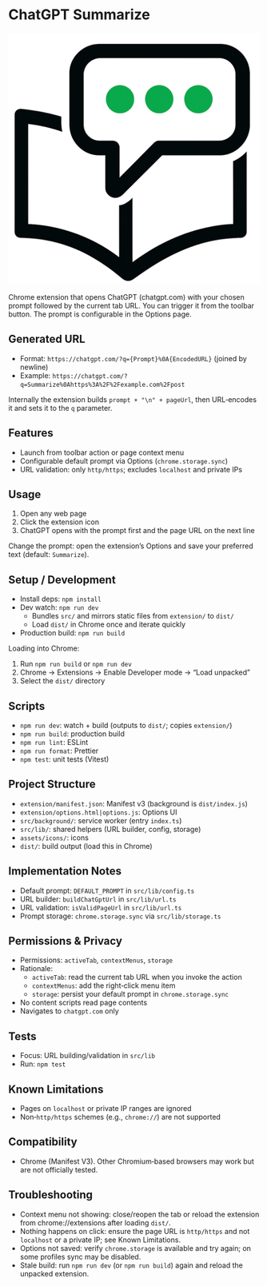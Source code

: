 # ChatGPT Summarize 

![App Icon](https://github.com/basyura/chatgpt-summarize/blob/main/assets/icons/icon.png)

Chrome extension that opens ChatGPT (chatgpt.com) with your chosen prompt
followed by the current tab URL. You can trigger it from the toolbar button.
The prompt is configurable in the Options page.

## Generated URL

- Format: `https://chatgpt.com/?q={Prompt}%0A{EncodedURL}` (joined by newline)
- Example: `https://chatgpt.com/?q=Summarize%0Ahttps%3A%2F%2Fexample.com%2Fpost`

Internally the extension builds `prompt + "\n" + pageUrl`, then URL‑encodes it
and sets it to the `q` parameter.

## Features

- Launch from toolbar action or page context menu
- Configurable default prompt via Options (`chrome.storage.sync`)
- URL validation: only `http/https`; excludes `localhost` and private IPs

## Usage

1) Open any web page
2) Click the extension icon
3) ChatGPT opens with the prompt first and the page URL on the next line

Change the prompt: open the extension’s Options and save your preferred text
(default: `Summarize`).

## Setup / Development

- Install deps: `npm install`
- Dev watch: `npm run dev`
  - Bundles `src/` and mirrors static files from `extension/` to `dist/`
  - Load `dist/` in Chrome once and iterate quickly
- Production build: `npm run build`

Loading into Chrome:

1) Run `npm run build` or `npm run dev`
2) Chrome → Extensions → Enable Developer mode → “Load unpacked”
3) Select the `dist/` directory

## Scripts

- `npm run dev`: watch + build (outputs to `dist/`; copies `extension/`)
- `npm run build`: production build
- `npm run lint`: ESLint
- `npm run format`: Prettier
- `npm test`: unit tests (Vitest)

## Project Structure

- `extension/manifest.json`: Manifest v3 (background is `dist/index.js`)
- `extension/options.html|options.js`: Options UI
- `src/background/`: service worker (entry `index.ts`)
- `src/lib/`: shared helpers (URL builder, config, storage)
- `assets/icons/`: icons
- `dist/`: build output (load this in Chrome)

## Implementation Notes

- Default prompt: `DEFAULT_PROMPT` in `src/lib/config.ts`
- URL builder: `buildChatGptUrl` in `src/lib/url.ts`
- URL validation: `isValidPageUrl` in `src/lib/url.ts`
- Prompt storage: `chrome.storage.sync` via `src/lib/storage.ts`

## Permissions & Privacy

- Permissions: `activeTab`, `contextMenus`, `storage`
- Rationale:
  - `activeTab`: read the current tab URL when you invoke the action
  - `contextMenus`: add the right‑click menu item
  - `storage`: persist your default prompt in `chrome.storage.sync`
- No content scripts read page contents
- Navigates to `chatgpt.com` only

## Tests

- Focus: URL building/validation in `src/lib`
- Run: `npm test`

## Known Limitations

- Pages on `localhost` or private IP ranges are ignored
- Non‑`http/https` schemes (e.g., `chrome://`) are not supported

## Compatibility

- Chrome (Manifest V3). Other Chromium‑based browsers may work but are not
  officially tested.

## Troubleshooting

- Context menu not showing: close/reopen the tab or reload the extension from
  chrome://extensions after loading `dist/`.
- Nothing happens on click: ensure the page URL is `http/https` and not
  `localhost` or a private IP; see Known Limitations.
- Options not saved: verify `chrome.storage` is available and try again; on some
  profiles sync may be disabled.
- Stale build: run `npm run dev` (or `npm run build`) again and reload the
  unpacked extension.
